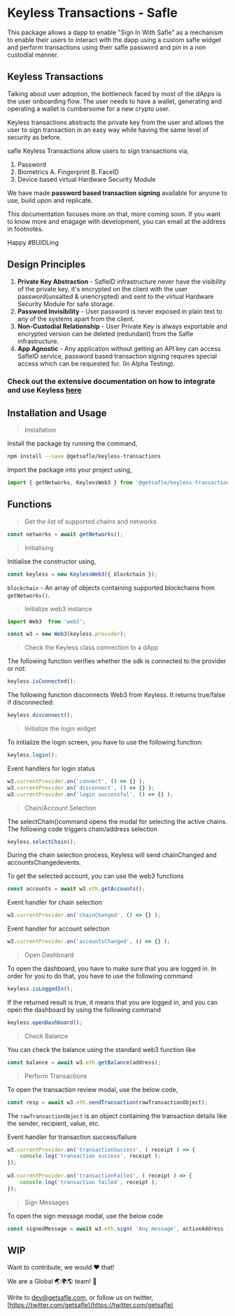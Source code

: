 # **Keyless Transactions - Safle**

This package allows a dapp to enable "Sign In With Safle" as a mechanism to enable their users to interact with the dapp using a custom safle widget and perform transactions using their safle password and pin in a non custodial manner.

## **Keyless Transactions**

Talking about user adoption, the bottleneck faced by most of the dApps is the user onboarding flow. The user needs to have a wallet, generating and operating a wallet is cumbersome for a new crypto user.

Keyless transactions abstracts the private key from the user and allows the user to sign transaction in an easy way while having the same level of security as before.

safle Keyless Transactions allow users to sign transactions via,

1. Password
2. Biometrics A. Fingerprint B. FaceID
3. Device based virtual Hardware Security Module

We have made **password based transaction signing** available for anyone to use, build upon and replicate.

This documentation focuses more on that, more coming soon. If you want to know more and enagage with development, you can email at the address in footnotes.

Happy #BUIDLing

## **Design Principles**

1. **Private Key Abstraction** - SafleID infrastructure never have the visibility of the private key, it's encrypted on the client with the user password(unsalted & unencrypted) and sent to the virtual Hardware Security Module for safe storage.
2. **Password Invisibility** - User password is never exposed in plain text to any of the systems apart from the client.
3. **Non-Custodial Relationship** - User Private Key is always exportable and encrypted version can be deleted (redundant) from the Safle infrastructure.
4. **App Agnostic** - Any application without getting an API key can access SafleID service, password based transaction signing requires special access which can be requested for. (In Alpha Testing).

### Check out the extensive documentation on how to integrate and use Keyless [here]( )

## **Installation and Usage**

> Installation

Install the package by running the command,

```sh
npm install --save @getsafle/keyless-transactions
```

Import the package into your project using,

```js
import { getNetworks, KeylessWeb3 } from '@getsafle/keyless-transactions';
```

## **Functions**

> Get the list of supported chains and networks

```js
const networks = await getNetworks();
```

> Initialising

Initialise the constructor using,

```js
const keyless = new KeylessWeb3({ blockchain });
```

`blockchain` - An array of objects containing supported blockchains from `getNetworks()`.

> Initialize web3 instance

```js
import Web3  from 'web3';

const w3 = new Web3(keyless.provider);
```

> Check the Keyless class connection to a dApp

The following function verifies whether the sdk is connected to the provider or not:

```js
keyless.isConnected();
```

The following function disconnects Web3 from Keyless. It returns true/false if disconnected:

```js
keyless.disconnect();
```

> Initialize the login widget

To initialize the login screen, you have to use the following function:

```js
keyless.login();
```

Event handlers for login status

```js
w3.currentProvider.on('connect', () => {} );
w3.currentProvider.on('disconnect', () => {} );
w3.currentProvider.on('login successful', () => {} );
```

> Chain/Account Selection

The selectChain()command opens the modal for selecting the active chains. The following code triggers chain/address selection

```js
keyless.selectChain();
```

During the chain selection process, Keyless will send chainChanged and accountsChangedevents.

To get the selected account, you can use the web3 functions

```js
const accounts = await w3.eth.getAccounts();
```

Event handler for chain selection

```js
w3.currentProvider.on('chainChanged', () => {} );
```

Event handler for account selection

```js
w3.currentProvider.on('accountsChanged', () => {} );
```

> Open Dashboard

To open the dashboard, you have to make sure that you are logged in. In order for you to do that, you have to use the following command

```js
keyless.isLoggedIn();
```

If the returned result is true, it means that you are logged in, and you can open the dashboard by using the following command

```js
keyless.openDashboard();
```

> Check Balance

You can check the balance using the standard web3 function like

```js
const balance = await w3.eth.getBalance(address);
```

> Perform Transactions

To open the transaction review modal, use the below code,

```js
const resp = await w3.eth.sendTransaction(rawTransactionObject);
```

The `rawTransactionObject` is an object containing the transaction details like the sender, recipient, value, etc.

Event handler for transaction success/failure

```js
w3.currentProvider.on('transactionSuccess', ( receipt ) => {
    console.log('transaction success', receipt );            
});
        
w3.currentProvider.on('transactionFailed', ( receipt ) => {
    console.log('transaction failed', receipt );
});
```

> Sign Messages

To open the sign message modal, use the below code

```js
const signedMessage = await w3.eth.sign( 'Any message', activeAddress );
```

## **WIP**

Want to contribute, we would ❤️ that!

We are a Global 🌏🌍🌎 team! 💪

Write to [dev@getsafle.com](mailto:dev@getsafle.com), or follow us on twitter, [https://twitter.com/getsafle](https://twitter.com/getsafle)
